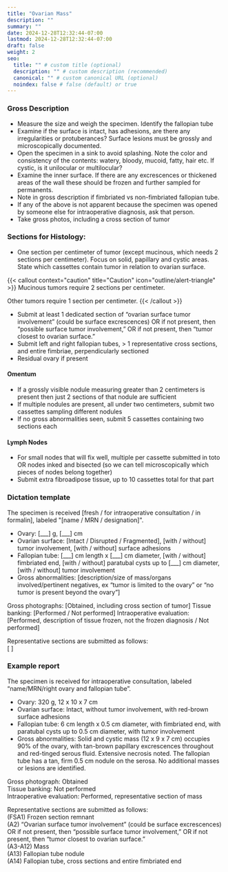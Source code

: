 ```yaml
---
title: "Ovarian Mass"
description: ""
summary: ""
date: 2024-12-28T12:32:44-07:00
lastmod: 2024-12-28T12:32:44-07:00
draft: false
weight: 2
seo:
  title: "" # custom title (optional)
  description: "" # custom description (recommended)
  canonical: "" # custom canonical URL (optional)
  noindex: false # false (default) or true
---
```

### Gross Description
- Measure the size and weigh the specimen. Identify the fallopian tube
- Examine if the surface is intact, has adhesions, are there any irregularities or protuberances?  Surface lesions must be grossly and microscopically documented.
- Open the specimen in a sink to avoid splashing. Note the color and consistency of the contents: watery, bloody, mucoid, fatty, hair etc.  If cystic, is it unilocular or multilocular?
- Examine the inner surface. If there are any excrescences or thickened areas of the wall these should be frozen and further sampled for permanents.
- Note in gross description if fimbriated vs non-fimbriated fallopian tube.  
- If any of the above is not apparent because the specimen was opened by someone else for intraoperative diagnosis, ask that person.
- Take gross photos, including a cross section of tumor

### Sections for Histology:
- One section per centimeter of tumor (except mucinous, which needs 2 sections per centimeter). Focus on solid, papillary and cystic areas. State which cassettes contain tumor in relation to ovarian surface.

{{< callout context="caution" title="Caution" icon="outline/alert-triangle" >}}
Mucinous tumors require 2 sections per centimeter.

Other tumors require 1 section per centimeter.
{{< /callout >}}

- Submit at least 1 dedicated section of “ovarian surface tumor involvement” (could be surface excrescences) OR if not present, then “possible surface tumor involvement,” OR if not present, then “tumor closest to ovarian surface.”
- Submit left and right fallopian tubes, > 1 representative cross sections, and entire fimbriae, perpendicularly sectioned
- Residual ovary if present

#### Omentum
- If a grossly visible nodule measuring greater than 2 centimeters is present then just 2 sections of that nodule are sufficient
- If multiple nodules are present, all under two centimeters, submit two cassettes sampling different nodules
- If no gross abnormalities seen, submit 5 cassettes containing two sections each

#### Lymph Nodes
- For small nodes that will fix well, multiple per cassette submitted in toto OR nodes inked and bisected (so we can tell microscopically which pieces of nodes belong together)
- Submit extra fibroadipose tissue, up to 10 cassettes total for that part

### Dictation template
The specimen is received \[fresh / for intraoperative consultation / in formalin\], labeled "\[name / MRN / designation\]".

- Ovary: \[\_\_\_\] g, \[\_\_\_\] cm
- Ovarian surface: \[Intact / Disrupted / Fragmented\], \[with / without\] tumor involvement, \[with / without\] surface adhesions
- Fallopian tube: \[\_\_\_\] cm length x \[\_\_\_\] cm diameter, \[with / without\] fimbriated end, \[with / without\] paratubal cysts up to \[\_\_\_\] cm diameter, \[with / without\] tumor involvement
- Gross abnormalities: \[description/size of mass/organs involved/pertinent negatives, ex “tumor is limited to the ovary” or “no tumor is present beyond the ovary”\] 

Gross photographs: \[Obtained, including cross section of tumor\] 
Tissue banking: \[Performed / Not performed\]
Intraoperative evaluation: \[Performed, description of tissue frozen, not the frozen diagnosis / Not performed\]

Representative sections are submitted as follows:</br>
\[  \]

### Example report
The specimen is received for intraoperative consultation, labeled “name/MRN/right ovary and fallopian tube”.

- Ovary: 320 g, 12 x 10 x 7 cm
- Ovarian surface: Intact, without tumor involvement, with red-brown surface adhesions
- Fallopian tube: 6 cm length x 0.5 cm diameter, with fimbriated end, with paratubal cysts up to 0.5 cm diameter, with tumor involvement
- Gross abnormalities: Solid and cystic mass (12 x 9 x 7 cm) occupies 90% of the ovary, with tan-brown papillary excrescences throughout and red-tinged serous fluid. Extensive necrosis noted. The fallopian tube has a tan, firm 0.5 cm nodule on the serosa. No additional masses or lesions are identified.

Gross photograph: Obtained</br>
Tissue banking: Not performed</br>
Intraoperative evaluation: Performed, representative section of mass

Representative sections are submitted as follows:</br>
(FSA1) Frozen section remnant</br>
(A2) “Ovarian surface tumor involvement” (could be surface excrescences) OR if not present, then “possible surface tumor involvement,” OR if not present, then “tumor closest to ovarian surface.”</br>
(A3-A12) Mass</br>
(A13) Fallopian tube nodule</br>
(A14) Fallopian tube, cross sections and entire fimbriated end
